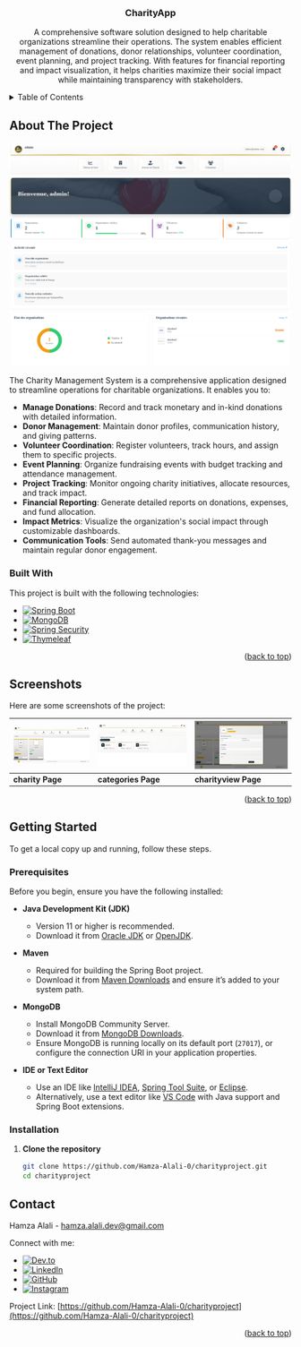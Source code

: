 <a id="readme-top"></a>

<!-- PROJECT LOGO -->
<br />
<div align="center">
 

  <h3 align="center">CharityApp</h3>

  <p align="center">
   A comprehensive software solution designed to help charitable organizations streamline their operations. The system enables efficient management of donations, donor relationships, volunteer coordination, event planning, and project tracking. With features for financial reporting and impact visualization, it helps charities maximize their social impact while maintaining transparency with stakeholders.
  </p>
</div>

<!-- TABLE OF CONTENTS -->
<details>
  <summary>Table of Contents</summary>
  <ol>
    <li>
      <a href="#about-the-project">About The Project</a>
      <ul>
        <li><a href="#built-with">Built With</a></li>
      </ul>
    </li>
    <li><a href="#screenshots">Screenshots</a></li>
    <li>
      <a href="#getting-started">Getting Started</a>
      <ul>
        <li><a href="#prerequisites">Prerequisites</a></li>
        <li><a href="#installation">Installation</a></li>
      </ul>
    </li>
    <li><a href="#contact">Contact</a></li>
  </ol>
</details>

<!-- ABOUT THE PROJECT -->
## About The Project

<a href="https://github.com/Hamza-Alali-0/Charityproject">
    <img src="Assets/home.png" alt="Home Page" width="600">
</a>



The Charity Management System is a comprehensive application designed to streamline operations for charitable organizations. It enables you to:

- **Manage Donations**: Record and track monetary and in-kind donations with detailed information.
- **Donor Management**: Maintain donor profiles, communication history, and giving patterns.
- **Volunteer Coordination**: Register volunteers, track hours, and assign them to specific projects.
- **Event Planning**: Organize fundraising events with budget tracking and attendance management.
- **Project Tracking**: Monitor ongoing charity initiatives, allocate resources, and track impact.
- **Financial Reporting**: Generate detailed reports on donations, expenses, and fund allocation.
- **Impact Metrics**: Visualize the organization's social impact through customizable dashboards.
- **Communication Tools**: Send automated thank-you messages and maintain regular donor engagement.


### Built With

This project is built with the following technologies:
* [![Spring Boot][SpringBoot.com]][SpringBoot-url]
* [![MongoDB][MongoDB.com]][MongoDB-url]
* [![Spring Security][SpringSecurity.com]][SpringSecurity-url]
* [![Thymeleaf][Thymeleaf.com]][Thymeleaf-url]

<!-- Reference-style links for images -->
[SpringBoot.com]: https://img.shields.io/badge/Spring%20Boot-6DB33F?style=for-the-badge&logo=spring-boot&logoColor=white
[SpringBoot-url]: https://spring.io/projects/spring-boot
[MongoDB.com]: https://img.shields.io/badge/MongoDB-47A248?style=for-the-badge&logo=mongodb&logoColor=white
[MongoDB-url]: https://www.mongodb.com/
[SpringSecurity.com]: https://img.shields.io/badge/Spring%20Security-6DB33F?style=for-the-badge&logo=spring-security&logoColor=white
[SpringSecurity-url]: https://spring.io/projects/spring-security
[Thymeleaf.com]: https://img.shields.io/badge/Thymeleaf-005F0F?style=for-the-badge&logo=thymeleaf&logoColor=white
[Thymeleaf-url]: https://www.thymeleaf.org/


<p align="right">(<a href="#readme-top">back to top</a>)</p>

<!-- SCREENSHOTS -->
## Screenshots

Here are some screenshots of the project:

| ![charity Page][charity-screenshot] | ![categories Page][categories-screenshot] | ![charityview Page][charityview-screenshot] |
|-------------------------------|----------------------------------|----------------------------------|
| **charity Page**                 | **categories Page**                  | **charityview Page**                  |

<!-- Reference-style links for images -->
[charity-screenshot]: Assets/charities.png
[categories-screenshot]: Assets/categories.png
[charityview-screenshot]: Assets/charityview.png

<p align="right">(<a href="#readme-top">back to top</a>)</p>


<!-- GETTING STARTED -->
## Getting Started

To get a local copy up and running, follow these steps.

### Prerequisites

Before you begin, ensure you have the following installed:

- **Java Development Kit (JDK)**  
  - Version 11 or higher is recommended.  
  - Download it from [Oracle JDK](https://www.oracle.com/java/technologies/javase-jdk11-downloads.html) or [OpenJDK](https://openjdk.org/projects/jdk/11/).

- **Maven**  
  - Required for building the Spring Boot project.  
  - Download it from [Maven Downloads](https://maven.apache.org/download.cgi) and ensure it’s added to your system path.

- **MongoDB**  
  - Install MongoDB Community Server.  
  - Download it from [MongoDB Downloads](https://www.mongodb.com/try/download/community).  
  - Ensure MongoDB is running locally on its default port (`27017`), or configure the connection URI in your application properties.

- **IDE or Text Editor**  
  - Use an IDE like [IntelliJ IDEA](https://www.jetbrains.com/idea/), [Spring Tool Suite](https://spring.io/tools), or [Eclipse](https://www.eclipse.org/).  
  - Alternatively, use a text editor like [VS Code](https://code.visualstudio.com/) with Java support and Spring Boot extensions.


### Installation

1. **Clone the repository**
   ```sh
   git clone https://github.com/Hamza-Alali-0/charityproject.git
   cd charityproject

<a id="contact"></a>
## Contact

Hamza Alali - [hamza.alali.dev@gmail.com](mailto:hamza.alali.dev@gmail.com)


Connect with me:
- <a href="https://dev.to/@hamzaalali0" target="_blank"><img src="https://img.shields.io/badge/dev.to-0A0A0A?style=for-the-badge&logo=dev.to&logoColor=white" alt="Dev.to"></a>
- <a href="https://www.linkedin.com/in/hamza--alali" target="_blank"><img src="https://img.shields.io/badge/LinkedIn-0077B5?style=for-the-badge&logo=linkedin&logoColor=white" alt="LinkedIn"></a>
- <a href="https://github.com/hamza-alali-0" target="_blank"><img src="https://img.shields.io/badge/GitHub-100000?style=for-the-badge&logo=github&logoColor=white" alt="GitHub"></a>
- <a href="https://www.instagram.com/alalihamza.0/" target="_blank"><img src="https://img.shields.io/badge/Instagram-E4405F?style=for-the-badge&logo=instagram&logoColor=white" alt="Instagram"></a>

Project Link: [https://github.com/Hamza-Alali-0/charityproject](https://github.com/Hamza-Alali-0/charityproject)

<p align="right">(<a href="#readme-top">back to top</a>)</p>
   
